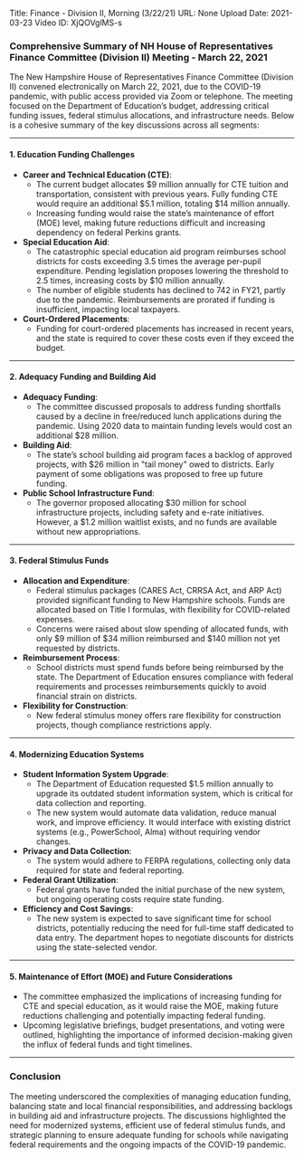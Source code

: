 Title: Finance - Division II, Morning (3/22/21)
URL: None
Upload Date: 2021-03-23
Video ID: XjQOVglMS-s

### Comprehensive Summary of NH House of Representatives Finance Committee (Division II) Meeting - March 22, 2021

The New Hampshire House of Representatives Finance Committee (Division II) convened electronically on March 22, 2021, due to the COVID-19 pandemic, with public access provided via Zoom or telephone. The meeting focused on the Department of Education’s budget, addressing critical funding issues, federal stimulus allocations, and infrastructure needs. Below is a cohesive summary of the key discussions across all segments:

---

#### **1. Education Funding Challenges**
   - **Career and Technical Education (CTE)**:
     - The current budget allocates $9 million annually for CTE tuition and transportation, consistent with previous years. Fully funding CTE would require an additional $5.1 million, totaling $14 million annually.
     - Increasing funding would raise the state’s maintenance of effort (MOE) level, making future reductions difficult and increasing dependency on federal Perkins grants.
   - **Special Education Aid**:
     - The catastrophic special education aid program reimburses school districts for costs exceeding 3.5 times the average per-pupil expenditure. Pending legislation proposes lowering the threshold to 2.5 times, increasing costs by $10 million annually.
     - The number of eligible students has declined to 742 in FY21, partly due to the pandemic. Reimbursements are prorated if funding is insufficient, impacting local taxpayers.
   - **Court-Ordered Placements**:
     - Funding for court-ordered placements has increased in recent years, and the state is required to cover these costs even if they exceed the budget.

---

#### **2. Adequacy Funding and Building Aid**
   - **Adequacy Funding**:
     - The committee discussed proposals to address funding shortfalls caused by a decline in free/reduced lunch applications during the pandemic. Using 2020 data to maintain funding levels would cost an additional $28 million.
   - **Building Aid**:
     - The state’s school building aid program faces a backlog of approved projects, with $26 million in "tail money" owed to districts. Early payment of some obligations was proposed to free up future funding.
   - **Public School Infrastructure Fund**:
     - The governor proposed allocating $30 million for school infrastructure projects, including safety and e-rate initiatives. However, a $1.2 million waitlist exists, and no funds are available without new appropriations.

---

#### **3. Federal Stimulus Funds**
   - **Allocation and Expenditure**:
     - Federal stimulus packages (CARES Act, CRRSA Act, and ARP Act) provided significant funding to New Hampshire schools. Funds are allocated based on Title I formulas, with flexibility for COVID-related expenses.
     - Concerns were raised about slow spending of allocated funds, with only $9 million of $34 million reimbursed and $140 million not yet requested by districts.
   - **Reimbursement Process**:
     - School districts must spend funds before being reimbursed by the state. The Department of Education ensures compliance with federal requirements and processes reimbursements quickly to avoid financial strain on districts.
   - **Flexibility for Construction**:
     - New federal stimulus money offers rare flexibility for construction projects, though compliance restrictions apply.

---

#### **4. Modernizing Education Systems**
   - **Student Information System Upgrade**:
     - The Department of Education requested $1.5 million annually to upgrade its outdated student information system, which is critical for data collection and reporting.
     - The new system would automate data validation, reduce manual work, and improve efficiency. It would interface with existing district systems (e.g., PowerSchool, Alma) without requiring vendor changes.
   - **Privacy and Data Collection**:
     - The system would adhere to FERPA regulations, collecting only data required for state and federal reporting.
   - **Federal Grant Utilization**:
     - Federal grants have funded the initial purchase of the new system, but ongoing operating costs require state funding.
   - **Efficiency and Cost Savings**:
     - The new system is expected to save significant time for school districts, potentially reducing the need for full-time staff dedicated to data entry. The department hopes to negotiate discounts for districts using the state-selected vendor.

---

#### **5. Maintenance of Effort (MOE) and Future Considerations**
   - The committee emphasized the implications of increasing funding for CTE and special education, as it would raise the MOE, making future reductions challenging and potentially impacting federal funding.
   - Upcoming legislative briefings, budget presentations, and voting were outlined, highlighting the importance of informed decision-making given the influx of federal funds and tight timelines.

---

### **Conclusion**
The meeting underscored the complexities of managing education funding, balancing state and local financial responsibilities, and addressing backlogs in building aid and infrastructure projects. The discussions highlighted the need for modernized systems, efficient use of federal stimulus funds, and strategic planning to ensure adequate funding for schools while navigating federal requirements and the ongoing impacts of the COVID-19 pandemic.
